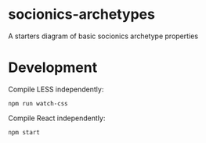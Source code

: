 # socionics-archetypes
A starters diagram of basic socionics archetype properties

# Development

Compile LESS independently:

```
npm run watch-css
```

Compile React independently:

```
npm start
```
